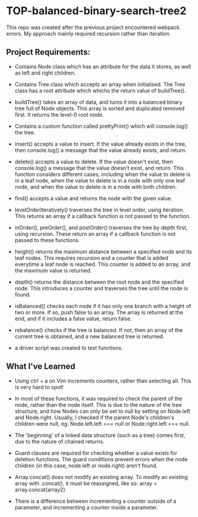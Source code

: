 # TOP-balanced-binary-search-tree2

This repo was created after the previous project encountered webpack errors.
My approach mainly required recursion rather than iteration.

## Project Requirements:

- Contains Node class which has an attribute for the data it stores, as well as left and right children.

- Contains Tree class which accepts an array when initialised. The Tree class has a root attribute which whichs the return value of buildTree().

- buildTree() takes an array of data, and turns it into a balanced binary tree full of Node objects. This array is sorted and duplicated removed first. It returns the level-0 root node. 

- Contains a custom function called prettyPrint() which will console.log() the tree.

- insert() accepts a value to insert. If the value already exists in the tree, then console.log() a message that the value already exists, and return.

- delete() accepts a value to delete. If the value doesn't exist, then console.log() a message that the value doesn't exist, and return. This function considers different cases, including when the value to delete is in a leaf node, when the value to delete is in a node with only one leaf node, and when the value to delete is in a node with both children. 

- find() accepts a value and returns the node with the given value. 

- levelOrderIteratively() traverses the tree in level order, using iteration. This returns an array if a callback function is not passed to the function. 

- inOrder(), preOrder(), and postOrder() traverses the tree by depth first, using recursion. These return an array if a callback function is not passed to these functions.

- height() returns the maximum distance between a specified node and its leaf nodes. This requires recursion and a counter that is added everytime a leaf node is reached. This counter is added to an array, and the maximum value is returned.

- depth() returns the distance between the root node and the specified node. This introduces a counter and traverses the tree until the node is found.

- isBalanced() checks each node if it has only one branch with a height of two or more. If so, push false to an array. The array is returned at the end, and if it includes a false value, return false.

- rebalance() checks if the tree is balanced. If not, then an array of the current tree is obtained, and a new balanced tree is returned.

- a driver script was created to test functions.

## What I've Learned

- Using ctrl + a on Vim increments counters, rather than selecting all. This is very hard to spot!

- In most of these functions, it was required to check the parent of the node, rather than the node itself. This is due to the nature of the tree structure, and how Nodes can only be set to null by setting on Node.left and Node.right. Usually, I checked if the parent Node's children's children were null, eg. Node.left.left === null or Node.right.left === null.

- The 'beginning' of a linked data structure (such as a tree) comes first, due to the nature of chained returns.

- Guard clauses are required for checking whether a value exists for deletion functions. The guard conditions prevent errors when the node children (in this case, node.left or node.right) aren't found.

- Array.concat() does not modify an existing array. To modify an existing array with .concat(), it must be reassigned, like so: array = array.concat(array2)

- There is a difference between incrementing a counter outside of a parameter, and incrementing a counter inside a parameter.

